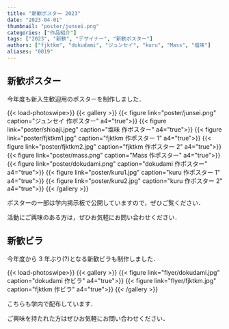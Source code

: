 ```yaml
---
title: "新歓ポスター 2023"
date: "2023-04-01"
thumbnail: "poster/junsei.png"
categories: ["作品紹介"]
tags: ["2023", "新歓", "デザイナー", "新歓ポスター"]
authors: ["fjktkm", "dokudami", "ジュンセイ", "kuru", "Mass", "塩味"]
aliases: "0019"
---
```


## 新歓ポスター

今年度も新入生歓迎用のポスターを制作しました．

{{< load-photoswipe>}}
{{< gallery >}}
{{< figure link="poster/junsei.png" caption="ジュンセイ 作ポスター" a4="true">}}
{{< figure link="poster/shioaji.jpeg" caption="塩味 作ポスター" a4="true">}}
{{< figure link="poster/fjktkm1.jpg" caption="fjktkm 作ポスター 1" a4="true">}}
{{< figure link="poster/fjktkm2.jpg" caption="fjktkm 作ポスター 2" a4="true">}}
{{< figure link="poster/mass.png" caption="Mass 作ポスター" a4="true">}}
{{< figure link="poster/dokudami.png" caption="dokudami 作ポスター" a4="true">}}
{{< figure link="poster/kuru1.jpg" caption="kuru 作ポスター 1" a4="true">}}
{{< figure link="poster/kuru2.jpg" caption="kuru 作ポスター 2" a4="true">}}
{{< /gallery >}}

ポスターの一部は学内掲示板で公開していますので，ぜひご覧ください．

活動にご興味のある方は，ぜひお気軽にお問い合わせください．

## 新歓ビラ

今年度から 3 年ぶり(?)となる新歓ビラも制作しました．

{{< load-photoswipe>}}
{{< gallery >}}
{{< figure link="flyer/dokudami.jpg" caption="dokudami 作ビラ" a4="true">}}
{{< figure link="flyer/fjktkm.jpg" caption="fjktkm 作ビラ" a4="true">}}
{{< /gallery >}}

こちらも学内で配布しています．

ご興味を持たれた方はぜひお気軽にお問い合わせください．
